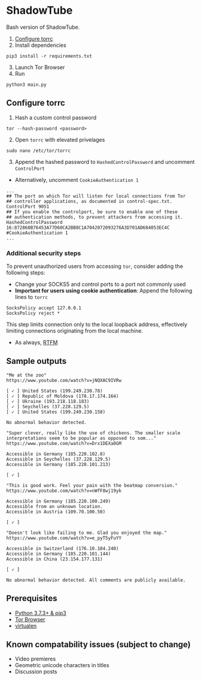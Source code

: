# ShadowTube
Bash version of ShadowTube.
1. [Configure torrc](#configure-torrc)
2. Install dependencies
```
pip3 install -r requirements.txt
```
3. Launch Tor Browser
5. Run
```
python3 main.py
```
## Configure torrc
1. Hash a custom control password
```
tor --hash-password <password>
```
2. Open `torrc` with elevated privelages
```
sudo nano /etc/tor/torrc
```
3. Append the hashed password to `HashedControlPassword` and uncomment `ControlPort`
- Alternatively, uncomment `CookieAuthentication 1`
```
...
## The port on which Tor will listen for local connections from Tor
## controller applications, as documented in control-spec.txt.
ControlPort 9051
## If you enable the controlport, be sure to enable one of these
## authentication methods, to prevent attackers from accessing it.
HashedControlPassword 16:872860B76453A77D60CA2BB8C1A7042072093276A3D701AD684053EC4C
#CookieAuthentication 1
...
```
### Additional security steps
To prevent unauthorized users from accessing `tor`, consider adding the following steps:
- Change your SOCKS5 and control ports to a port not commonly used
- **Important for users using cookie authentication**: Append the following lines to `torrc`
```
SocksPolicy accept 127.0.0.1
SocksPolicy reject *
```
This step limits connection only to the local loopback address, effectively limiting connections originating from the local machine.
- As always, [RTFM](https://tor.void.gr/docs/tor-manual.html.en)

## Sample outputs
```
"Me at the zoo"
https://www.youtube.com/watch?v=jNQXAC9IVRw

[ ✓ ] United States (199.249.230.78)
[ ✓ ] Republic of Moldova (178.17.174.164)
[ ✓ ] Ukraine (193.218.118.183)
[ ✓ ] Seychelles (37.228.129.5)
[ ✓ ] United States (199.249.230.158)

No abnormal behavior detected.
```
```
"Super clever, really like the use of chickens. The smaller scale interpretations seem to be popular as opposed to som..."
https://www.youtube.com/watch?v=Drx1DEXa0GM

Accessible in Germany (185.220.102.8)
Accessible in Seychelles (37.228.129.5)
Accessible in Germany (185.220.101.213)

[ ✓ ]

"This is good work. Feel your pain with the beatmap conversion."
https://www.youtube.com/watch?v=nWfF8wj19yk

Accessible in Germany (185.220.100.249)
Accessible from an unknown location.
Accessible in Austria (109.70.100.50)

[ ✓ ]

"Doesn't look like failing to me. Glad you enjoyed the map."
https://www.youtube.com/watch?v=e_pyT5yFuYY

Accessible in Switzerland (176.10.104.240)
Accessible in Germany (185.220.101.144)
Accessible in China (23.154.177.131)

[ ✓ ]

No abnormal behavior detected. All comments are publicly available.
```

## Prerequisites

 - [Python 3.7.3+ & pip3](https://www.python.org/downloads/)
 - [Tor Browser](https://www.torproject.org/)
 - [virtualen](https://pypi.org/project/virtualenv/)

## Known compatability issues (subject to change)

 - Video premieres
 - Geometric unicode characters in titles
 - Discussion posts
